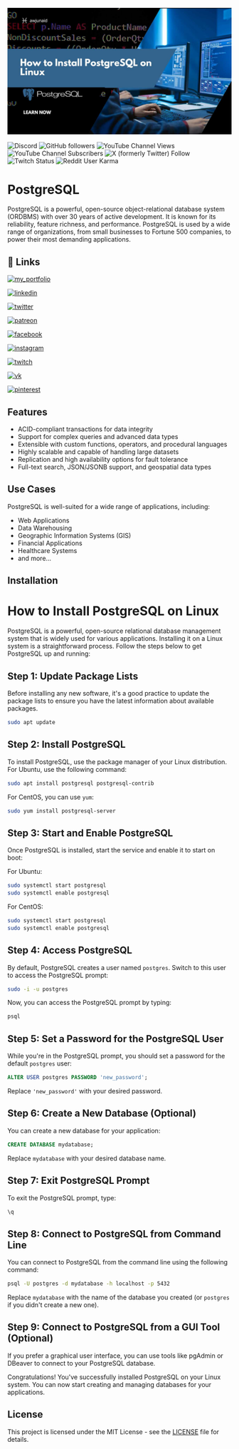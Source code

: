 ![Logo](https://github.com/aw-junaid/PostgreSQL/blob/main/How%20to%20Install%20PostgreSQL%20on%20Linux.jpg?raw=true)

![Discord](https://img.shields.io/discord/1163365511309049948)
![GitHub followers](https://img.shields.io/github/followers/aw-junaid)
![YouTube Channel Views](https://img.shields.io/youtube/channel/views/UClhKVCHjOxBTNM50lOBTgoA)
![YouTube Channel Subscribers](https://img.shields.io/youtube/channel/subscribers/UClhKVCHjOxBTNM50lOBTgoA)
![X (formerly Twitter) Follow](https://img.shields.io/twitter/follow/abw_Junaid)
![Twitch Status](https://img.shields.io/twitch/status/awjunaid)
![Reddit User Karma](https://img.shields.io/reddit/user-karma/link/aw-junaid)

# PostgreSQL

PostgreSQL is a powerful, open-source object-relational database system (ORDBMS) with over 30 years of active development. It is known for its reliability, feature richness, and performance. PostgreSQL is used by a wide range of organizations, from small businesses to Fortune 500 companies, to power their most demanding applications.

## 🔗 Links
[![my_portfolio](https://img.shields.io/badge/Personal_blog-000?style=for-the-badge&logo=ko-fi&logoColor=white)](https://awjunaid.com/)

[![linkedin](https://img.shields.io/badge/linkedin-0A66C2?style=for-the-badge&logo=linkedin&logoColor=white)](https://www.linkedin.com/in/aw-junaid/)

[![twitter](https://img.shields.io/badge/twitter-1DA1F2?style=for-the-badge&logo=twitter&logoColor=white)](https://twitter.com/abw_Junaid)

[![patreon](https://img.shields.io/badge/patreon-FF0000?style=for-the-badge&logo=patreon&logoColor=white)](https://www.patreon.com/awjunaid)

[![facebook](https://img.shields.io/badge/facebook-1877f2?style=for-the-badge&logo=facebook&logoColor=white)](https://www.facebook.com/abdulwahjunaid)

[![instagram](https://img.shields.io/badge/instagram-c32aa3?style=for-the-badge&logo=instagram&logoColor=white)](https://www.instagram.com/4wji_in41d)

[![twitch](https://img.shields.io/badge/twitch-9146ff?style=for-the-badge&logo=twitch&logoColor=white)](https://www.twitch.tv/awjunaid)

[![vk](https://img.shields.io/badge/vk-2a5885?style=for-the-badge&logo=vk&logoColor=white)](https://vk.com/aw.junaid)

[![pinterest](https://img.shields.io/badge/pinterest-ff0000?style=for-the-badge&logo=pinterest&logoColor=white)](https://www.pinterest.com/abwjunaid/)


## Features

- ACID-compliant transactions for data integrity
- Support for complex queries and advanced data types
- Extensible with custom functions, operators, and procedural languages
- Highly scalable and capable of handling large datasets
- Replication and high availability options for fault tolerance
- Full-text search, JSON/JSONB support, and geospatial data types

## Use Cases

PostgreSQL is well-suited for a wide range of applications, including:

- Web Applications
- Data Warehousing
- Geographic Information Systems (GIS)
- Financial Applications
- Healthcare Systems
- and more...

## Installation

# How to Install PostgreSQL on Linux

PostgreSQL is a powerful, open-source relational database management system that is widely used for various applications. Installing it on a Linux system is a straightforward process. Follow the steps below to get PostgreSQL up and running:

## Step 1: Update Package Lists

Before installing any new software, it's a good practice to update the package lists to ensure you have the latest information about available packages.

```bash
sudo apt update
```

## Step 2: Install PostgreSQL

To install PostgreSQL, use the package manager of your Linux distribution. For Ubuntu, use the following command:

```bash
sudo apt install postgresql postgresql-contrib
```

For CentOS, you can use `yum`:

```bash
sudo yum install postgresql-server
```

## Step 3: Start and Enable PostgreSQL

Once PostgreSQL is installed, start the service and enable it to start on boot:

For Ubuntu:

```bash
sudo systemctl start postgresql
sudo systemctl enable postgresql
```

For CentOS:

```bash
sudo systemctl start postgresql
sudo systemctl enable postgresql
```

## Step 4: Access PostgreSQL

By default, PostgreSQL creates a user named `postgres`. Switch to this user to access the PostgreSQL prompt:

```bash
sudo -i -u postgres
```

Now, you can access the PostgreSQL prompt by typing:

```bash
psql
```

## Step 5: Set a Password for the PostgreSQL User

While you're in the PostgreSQL prompt, you should set a password for the default `postgres` user:

```sql
ALTER USER postgres PASSWORD 'new_password';
```

Replace `'new_password'` with your desired password.

## Step 6: Create a New Database (Optional)

You can create a new database for your application:

```sql
CREATE DATABASE mydatabase;
```

Replace `mydatabase` with your desired database name.

## Step 7: Exit PostgreSQL Prompt

To exit the PostgreSQL prompt, type:

```sql
\q
```

## Step 8: Connect to PostgreSQL from Command Line

You can connect to PostgreSQL from the command line using the following command:

```bash
psql -U postgres -d mydatabase -h localhost -p 5432
```

Replace `mydatabase` with the name of the database you created (or `postgres` if you didn't create a new one).

## Step 9: Connect to PostgreSQL from a GUI Tool (Optional)

If you prefer a graphical user interface, you can use tools like pgAdmin or DBeaver to connect to your PostgreSQL database.

Congratulations! You've successfully installed PostgreSQL on your Linux system. You can now start creating and managing databases for your applications.

## License

This project is licensed under the MIT License - see the [LICENSE](LICENSE) file for details.

